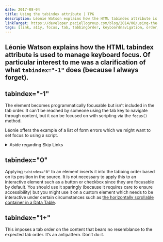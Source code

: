 ```yaml
---
date: 2017-08-04
title: Using the tabindex attribute | TPG
description: Léonie Watson explains how the HTML tabindex attribute is used to manage keyboard focus. 
linkTarget: https://developer.paciellogroup.com/blog/2014/08/using-the-tabindex-attribute/
tags: [link, a11y, focus, tab, tabbingorder, keyboardnavigation, order, cssgrid, flexbox]
---
```

Léonie Watson explains how the HTML tabindex attribute is used to manage keyboard focus. Of particular interest to me was a clarification of what `tabindex="-1"` does (because I always forget).
---

## tabindex="-1"

The element becomes programmatically focusable but isn’t included in the tab order. It can’t be reached by someone using the tab key to navigate through content, but it can be focused on with scripting via the `focus()` method. 

Léonie offers the example of a list of form errors which we might want to set focus to using a script.

<aside>
  <details>
    <summary>Aside regarding Skip Links</summary>

Incidentally, I sometimes see people including `tabindex="-1"` on their `main` element. This is a special use case in support of “skip links”, the solution for helping keyboard users and users of Assistive Technologies avoid having to tab through logo and navigation elements and instead skip directly to the main content. As [Ben Myers writes](https://benmyers.dev/blog/skip-links/), the inclusion of the `tabindex` attribute is a _belt and braces_ action to ensure the skip experience is not just a visual “jump” but actually sets focus properly.

> When a user follows our skip link, we want their keyboard focus to move to our target. Modern browsers will move that focus for us, but some older browsers will only move the focus if the target is focusable. If it’s not focusable, the page will scroll down but the user's focus will still be at the top of the page.

Given that [the browser issues seem to be mostly resolved](https://axesslab.com/skip-links/) and that GOV.UK found that including the `tabindex` attribute could be harmful, I’m inclined to go without it. Or if absolutely necessary, [use JavaScript to manage the `tabindex`-driven focusability of fragment-driven targets](https://github.com/selfthinker/dokuwiki_template_writr/blob/master/js/skip-link-focus-fix.js ) like Anika Henke from GOV.uk suggests (…or [use `focus()` like Scott O’Hara](https://github.com/scottaohara/accessible_modal_window/blob/9e40b6291b567057ec5fb09dbc686b26ac7eac9e/assets--demo/demo.js)).
    
  </details>
</aside>

## tabindex="0"

Applying `tabindex="0"` to an element inserts it into the tabbing order based on its position in the source. It is not necessary to apply this to an interactive element such as a button or checkbox since they are focusable by default. You should use it sparingly (because it requires care to ensure accessibility) but you might use it on a custom element which needs to be interactive under certain circumstances such as [the horizontally scrollable container in a Data Table](https://inclusive-components.design/data-tables/).

## tabindex="1+"

This imposes a tab order on the content that bears no resemblance to the expected tab order. It’s an antipattern. Don’t do it.
